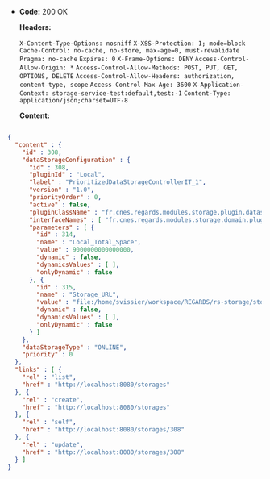 * **Code:** 200 OK

  **Headers:**

  `X-Content-Type-Options: nosniff`
  `X-XSS-Protection: 1; mode=block`
  `Cache-Control: no-cache, no-store, max-age=0, must-revalidate`
  `Pragma: no-cache`
  `Expires: 0`
  `X-Frame-Options: DENY`
  `Access-Control-Allow-Origin: *`
  `Access-Control-Allow-Methods: POST, PUT, GET, OPTIONS, DELETE`
  `Access-Control-Allow-Headers: authorization, content-type, scope`
  `Access-Control-Max-Age: 3600`
  `X-Application-Context: storage-service-test:default,test:-1`
  `Content-Type: application/json;charset=UTF-8`

  **Content:**

```json

{
  "content" : {
    "id" : 308,
    "dataStorageConfiguration" : {
      "id" : 308,
      "pluginId" : "Local",
      "label" : "PrioritizedDataStorageControllerIT_1",
      "version" : "1.0",
      "priorityOrder" : 0,
      "active" : false,
      "pluginClassName" : "fr.cnes.regards.modules.storage.plugin.datastorage.local.LocalDataStorage",
      "interfaceNames" : [ "fr.cnes.regards.modules.storage.domain.plugin.IDataStorage", "fr.cnes.regards.modules.storage.domain.plugin.IOnlineDataStorage" ],
      "parameters" : [ {
        "id" : 314,
        "name" : "Local_Total_Space",
        "value" : 9000000000000000,
        "dynamic" : false,
        "dynamicsValues" : [ ],
        "onlyDynamic" : false
      }, {
        "id" : 315,
        "name" : "Storage_URL",
        "value" : "file:/home/svissier/workspace/REGARDS/rs-storage/storage/storage-rest/target/AIPControllerIT",
        "dynamic" : false,
        "dynamicsValues" : [ ],
        "onlyDynamic" : false
      } ]
    },
    "dataStorageType" : "ONLINE",
    "priority" : 0
  },
  "links" : [ {
    "rel" : "list",
    "href" : "http://localhost:8080/storages"
  }, {
    "rel" : "create",
    "href" : "http://localhost:8080/storages"
  }, {
    "rel" : "self",
    "href" : "http://localhost:8080/storages/308"
  }, {
    "rel" : "update",
    "href" : "http://localhost:8080/storages/308"
  } ]
}
```
